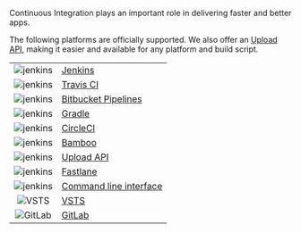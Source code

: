 Continuous Integration plays an important role in delivering faster and better apps.

The following platforms are officially supported. We also offer an [Upload API](../API/Upload_API.html), making it easier and available for any platform and build script.

| | |
|:-:|-|
|![jenkins](../img/continuous-integration/jenkins-logo.png) | [Jenkins](Jenkins.html)|
|![jenkins](../img/continuous-integration/travis-ci-logo.png) | [Travis CI](Travis_CI.html)|
|![jenkins](../img/continuous-integration/bitbucket-pipelines-logo.png) | [Bitbucket Pipelines](Bitbucket_Pipelines.html)|
|![jenkins](../img/continuous-integration/gradle-logo.png) | [Gradle](Gradle.html)|
|![jenkins](../img/continuous-integration/circleci-logo.png) | [CircleCI](CircleCI.html)|
|![jenkins](../img/continuous-integration/bamboo-logo.png) | [Bamboo](Bamboo.html)|
|![jenkins](../img/continuous-integration/cloud-icon.png) | [Upload API](../API/Upload_API.html)|
|![jenkins](../img/continuous-integration/fastlane-logo.png) | [Fastlane](Fastlane.html)|
|![jenkins](../img/continuous-integration/command-line-icon.png) | [Command line interface](https://github.com/testfairy/command-line-uploader/blob/master/testfairy-uploader.sh)|
|![VSTS](https://github.com/testfairy/docs/blob/master/img/integrations/vsts/VSTS-icon.png?raw=true) | [VSTS](https://docs.testfairy.com/Continuous_Integration/Visual_Studio_Team_Services.html)|
|![GitLab](../img/continuous-integration/gitlab.jpg) | [GitLab](GitLab.html)|

<style>table thead {display: none;}</style>
<style>img {max-width: 100px !important; border: none !important; box-shadow: none !important;}</style>
